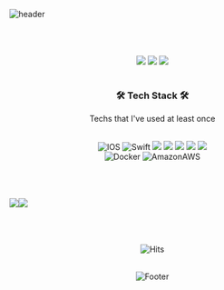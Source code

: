 
![header](https://capsule-render.vercel.app/api?type=waving&color=gradient&height=300&section=header&text=Chynmn&fontColor=000000&fontSize=90&animation=fadeIn)<br><br>

<div align="center">
<br>
 <br/>
 <a href="https://www.linkedin.com/in/hyunmin-cho-866496257/" target="_blank"><img src="https://img.shields.io/badge/HyunminCho-0A66C2?style=flat-square&logo=Linkedin&logoColor=white"/></a>
  <a href="mailto:chynmn0523@gmail.com" target="_blank"><img src="https://img.shields.io/badge/chynmn0523@gmail.com-EA4335?style=flat-square&logo=Gmail&logoColor=white"/></a>
  <a href="https://www.instagram.com/xxchynmn/" target="_blank"><img src="https://img.shields.io/badge/-Instagram-333333?style=flat-square&logo=Instagram&logoColor=white"/></a>
 <br/>
<br>

<h3 align="center">🛠 Tech Stack 🛠</h3>
<p align="center"> Techs that I've used at least once </p>
<br>
 <img alt="IOS" src="https://img.shields.io/badge/-IOS-000?style=flat-square&logo=apple&logoColor=ffffff" /> 
 <img alt="Swift" src="https://img.shields.io/badge/-Swift-FA7343?style=flat-square&logo=Swift&logoColor=white" />
 <img src="https://img.shields.io/badge/Python-3766AB?style=for-the-badge&logo=Python&logoColor=white">
  <img src="https://img.shields.io/badge/Spring%20Boot-6DB33F?style=for-the-badge&logo=Spring%20Boot&logoColor=white">
  <img src="https://img.shields.io/badge/Android-3DDC84?style=flat-square&logo=Android&logoColor=white"/>
  <img src="https://img.shields.io/badge/Kotlin-0095D5?style=flat-square&logo=Kotlin&logoColor=white"/> 
  <img src="https://img.shields.io/badge/C-A8B9CC?style=flat-square&logo=C&logoColor=white">
 <br/>
  <img alt="Docker" src ="https://img.shields.io/badge/Docker-2496ED.svg?&style=for-the-badge&logo=Docker&logoColor=white"/>
  <img alt="AmazonAWS" src ="https://img.shields.io/badge/AWS-FF9900.svg?&style=for-the-badge&logo=AmazonAWS&logoColor=white"/>
 <br/>
 <br/>
</div>
<br><br/>



<img src="https://github-readme-stats.vercel.app/api/top-langs/?username=Chynmn&theme=github_dark&layout=compact&show_icons=true"/><img src="https://github-readme-stats.vercel.app/api?username=Chynmn&theme=github_dark&show_icons=true"/>
  <br><br/>



<div align="center">
  
  <br><br/>
![Hits](https://hits.seeyoufarm.com/api/count/incr/badge.svg?url=https%3A%2F%2Fgithub.com%2FChynmn%2Fhit-counter&count_bg=%2381FFFE&title_bg=%23555555&icon=github.svg&icon_color=%23E7E7E7&title=Hits&edge_flat=false) <br><br/>
  
![Footer](https://capsule-render.vercel.app/api?type=waving&color=gradient&height=200&width=100&section=footer) <br><br/>
</div>

